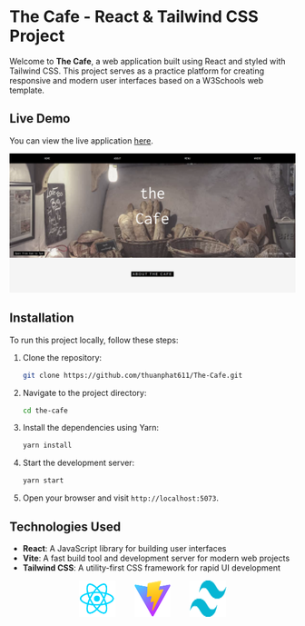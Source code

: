# The Cafe - React & Tailwind CSS Project

Welcome to **The Cafe**, a web application built using React and styled with Tailwind CSS. This project serves as a practice platform for creating responsive and modern user interfaces based on a W3Schools web template.

## Live Demo

You can view the live application [here](https://thecafe2510.netlify.app/).

![Screenshot](/docs/screenshot.png)
## Installation

To run this project locally, follow these steps:

1. Clone the repository:
   ```bash
   git clone https://github.com/thuanphat611/The-Cafe.git
   ```
   
2. Navigate to the project directory:
   ```bash
   cd the-cafe
   ```

3. Install the dependencies using Yarn:
   ```bash
   yarn install
   ```

4. Start the development server:
   ```bash
   yarn start
   ```

5. Open your browser and visit `http://localhost:5073`.

## Technologies Used

- **React**: A JavaScript library for building user interfaces
- **Vite**: A fast build tool and development server for modern web projects
- **Tailwind CSS**: A utility-first CSS framework for rapid UI development

<p align="center">
  <img src="/docs/react.png" alt="React Logo" width="64" height="64" style="margin-right: 30px;" />
  <img src="/docs/vite.png" alt="Vite Logo" width="64" height="64" style="margin-right: 30px;" />
  <img src="/docs/tailwind.png" alt="Tailwind Logo" width="64" height="64" />
</p>

